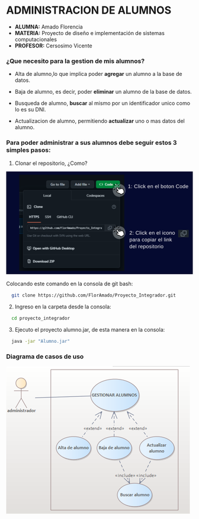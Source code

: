 
# ADMINISTRACION DE ALUMNOS

- **ALUMNA:** Amado Florencia
- **MATERIA:** Proyecto de diseño e implementación de sistemas computacionales
- **PROFESOR:** Cersosimo Vicente

### ¿Que necesito para la gestion de mis alumnos?

- Alta de alumno,lo que implica poder **agregar** un alumno a la base de datos.

- Baja de alumno, es decir, poder **eliminar** un alumno de la base de datos.

- Busqueda de alumno, **buscar** al mismo por un identificador unico como lo es su DNI.

- Actualizacion de alumno, permitiendo **actualizar** uno o mas datos del alumno.

### Para poder administrar a sus alumnos debe seguir estos 3 simples pasos:

1) Clonar el repositorio, ¿Como?


![Image](https://github.com/FlorAmado/Proyecto_Integrador/blob/master/images/pasos-para-clonar.png)


Colocando este comando en la consola de git bash:

```bash
  git clone https://github.com/FlorAmado/Proyecto_Integrador.git
```
2) Ingreso en la carpeta desde la consola:

```bash
  cd proyecto_integrador
```
3) Ejecuto el proyecto alumno.jar, de esta manera en la consola:

```bash
  java -jar "Alumno.jar"
```

### Diagrama de casos de uso

![Image](https://github.com/FlorAmado/Proyecto_Integrador/blob/master/images/diagrama-casos-uso.png)
